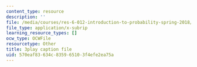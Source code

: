 ```yaml
---
content_type: resource
description: ''
file: /media/courses/res-6-012-introduction-to-probability-spring-2018/570eaf83634c835965103f4efe2ea75a_uL31gpFdarc.srt
file_type: application/x-subrip
learning_resource_types: []
ocw_type: OCWFile
resourcetype: Other
title: 3play caption file
uid: 570eaf83-634c-8359-6510-3f4efe2ea75a
---
```

